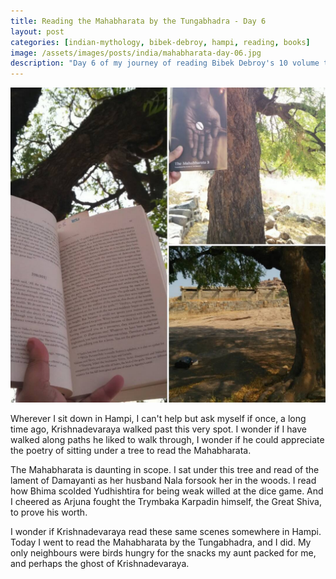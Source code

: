 ```yaml
---
title: Reading the Mahabharata by the Tungabhadra - Day 6
layout: post
categories: [indian-mythology, bibek-debroy, hampi, reading, books]
image: /assets/images/posts/india/mahabharata-day-06.jpg
description: "Day 6 of my journey of reading Bibek Debroy's 10 volume translation of the Mahabharata in Hampi."
---
```


![Mahabharata Day 6](/assets/images/posts/india/mahabharata-day-06.jpg)

Wherever I sit down in Hampi, I can't help but ask myself if once, a long time
ago, Krishnadevaraya walked past this very spot. I wonder if I have walked
along paths he liked to walk through, I wonder if he could appreciate the
poetry of sitting under a tree to read the Mahabharata.

The Mahabharata is daunting in scope. I sat under this tree and read of the
lament of Damayanti as her husband Nala forsook her in the woods. I read how
Bhima scolded Yudhishtira for being weak willed at the dice game. And I cheered
as Arjuna fought the Trymbaka Karpadin himself, the Great Shiva, to prove his
worth.

I wonder if Krishnadevaraya read these same scenes somewhere in Hampi.  Today I
went to read the Mahabharata by the Tungabhadra, and I did. My only neighbours
were birds hungry for the snacks my aunt packed for me, and perhaps the ghost
of Krishnadevaraya.
